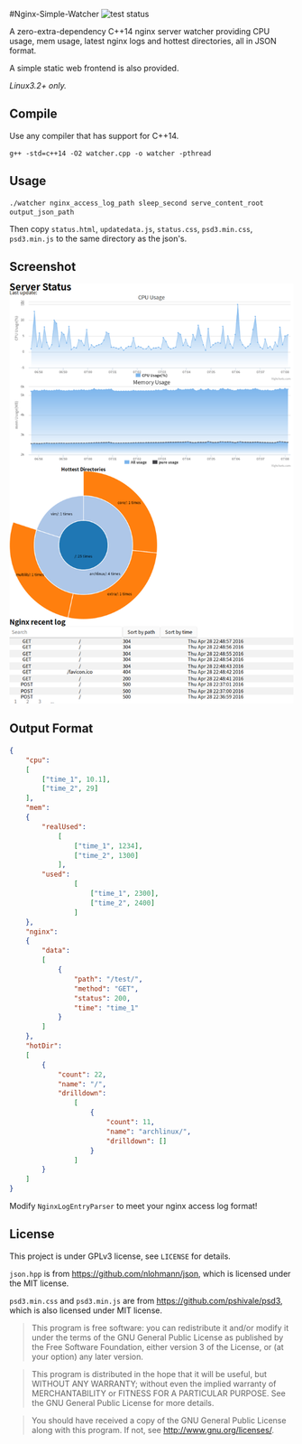 #Nginx-Simple-Watcher ![test status](https://travis-ci.org/sjtug/nginx-simple-watcher.svg)

A zero-extra-dependency C++14 nginx server watcher providing CPU usage, mem usage, latest nginx logs and hottest directories, all in JSON format.

A simple static web frontend is also provided.

*Linux3.2+ only.*
## Compile
Use any compiler that has support for C++14.

```
g++ -std=c++14 -O2 watcher.cpp -o watcher -pthread
```

## Usage
```
./watcher nginx_access_log_path sleep_second serve_content_root output_json_path
```

Then copy `status.html`, `updatedata.js`, `status.css`, `psd3.min.css`, `psd3.min.js` to the same directory as the json's.

## Screenshot

![Screenshot](https://github.com/htfy96/nginx-simple-watcher/raw/master/screenshot.png)

## Output Format
```json
{
    "cpu":
    [
        ["time_1", 10.1],
        ["time_2", 29]
    ],
    "mem":
    {
        "realUsed":
            [
                ["time_1", 1234],
                ["time_2", 1300]
            ],
        "used":
                [
                    ["time_1", 2300],
                    ["time_2", 2400]
                ]
    },
    "nginx":
    {
        "data":
        [
            {
                "path": "/test/",
                "method": "GET",
                "status": 200,
                "time": "time_1"
            }
        ]
    },
    "hotDir":
    [
        {
            "count": 22,
            "name": "/",
            "drilldown":
                [
                    {
                        "count": 11,
                        "name": "archlinux/",
                        "drilldown": []
                    }
                ]
        }
    ]
}
```

Modify `NginxLogEntryParser` to meet your nginx access log format!

## License
This project is under GPLv3 license, see `LICENSE` for details.

`json.hpp` is from https://github.com/nlohmann/json, which is licensed under the MIT license.

`psd3.min.css` and `psd3.min.js` are from https://github.com/pshivale/psd3, which is also licensed under MIT license.

> This program is free software: you can redistribute it and/or modify
it under the terms of the GNU General Public License as published by
the Free Software Foundation, either version 3 of the License, or
(at your option) any later version.

> This program is distributed in the hope that it will be useful,
     but WITHOUT ANY WARRANTY; without even the implied warranty of
     MERCHANTABILITY or FITNESS FOR A PARTICULAR PURPOSE.  See the
     GNU General Public License for more details.

> You should have received a copy of the GNU General Public License
     along with this program.  If not, see <http://www.gnu.org/licenses/>.
